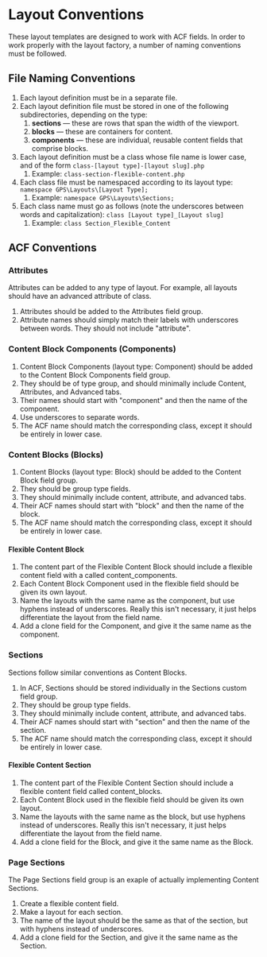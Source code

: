 # Layout Conventions

These layout templates are designed to work with ACF fields.  In order to work properly with the layout factory, a number of naming conventions must be followed.

## File Naming Conventions

1. Each layout definition must be in a separate file.
1. Each layout definition file must be stored in one of the following subdirectories, depending on the type:
    1. **sections** — these are rows that span the width of the viewport.
    1. **blocks** — these are containers for content.
    1. **components** — these are individual, reusable content fields that comprise blocks.
1. Each layout definition must be a class whose file name is lower case, and of the form `class-[layout type]-[layout slug].php`
    1. Example: `class-section-flexible-content.php`
1. Each class file must be namespaced according to its layout type: `namespace GPS\Layouts\[Layout Type];`
    1. Example: `namespace GPS\Layouts\Sections;`
1. Each class name must go as follows (note the underscores between words and capitalization): `class [Layout type]_[Layout slug]`
    1. Example: `class Section_Flexible_Content`
    
## ACF Conventions

### Attributes
Attributes can be added to any type of layout.  For example, all layouts should have an advanced attribute of class.
1. Attributes should be added to the Attributes field group.
1. Attribute names should simply match their labels with underscores between words.  They should not include "attribute".

### Content Block Components (Components)
1. Content Block Components (layout type: Component) should be added to the Content Block Components field group.
1. They should be of type group, and should minimally include Content, Attributes, and Advanced tabs.
1. Their names should start with "component" and then the name of the component.
1. Use underscores to separate words.
1. The ACF name should match the corresponding class, except it should be entirely in lower case.

### Content Blocks (Blocks)
1. Content Blocks (layout type: Block) should be added to the Content Block field group.
1. They should be group type fields.
1. They should minimally include content, attribute, and advanced tabs.
1. Their ACF names should start with "block" and then the name of the block.
1. The ACF name should match the corresponding class, except it should be entirely in lower case.

#### Flexible Content Block
1. The content part of the Flexible Content Block should include a flexible content field with a called content_components.
1. Each Content Block Component used in the flexible field should be given its own layout.
1. Name the layouts with the same name as the component, but use hyphens instead of underscores.  Really this isn't necessary, it just helps differentiate the layout from the field name.
1. Add a clone field for the Component, and give it the same name as the component.

### Sections
Sections follow similar conventions as Content Blocks.
1. In ACF, Sections should be stored individually in the Sections custom field group.
1. They should be group type fields.
1. They should minimally include content, attribute, and advanced tabs.
1. Their ACF names should start with "section" and then the name of the section.
1. The ACF name should match the corresponding class, except it should be entirely in lower case.

#### Flexible Content Section
1. The content part of the Flexible Content Section should include a flexible content field called content_blocks.
1. Each Content Block used in the flexible field should be given its own layout.
1. Name the layouts with the same name as the block, but use hyphens instead of underscores.  Really this isn't necessary, it just helps differentiate the layout from the field name.
1. Add a clone field for the Block, and give it the same name as the Block.

### Page Sections
The Page Sections field group is an exaple of actually implementing Content Sections.
1. Create a flexible content field.
1. Make a layout for each section.
1. The name of the layout should be the same as that of the section, but with hyphens instead of underscores.
1. Add a clone field for the Section, and give it the same name as the Section.
